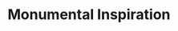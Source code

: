 ---
pid: lle3
title: Monumental Inspiration
location_transcription: Headhouse Square
coordinates: "[-75.144245527234, 39.942218002872]"
zipcode: '19119'
gen_neighborhood: Northwest Philadelphia
neighborhood: Mount Airy
outside_phl: 
age: '49'
age_range: 40-49
instagram: 
image_file_name: lle_3.jpg
proposal_transcription: A computer, various colored pens strewn a top of a black take,
  a cardboard paper stack box barely filled with Monument Lab sheets, and an empty
  bench waiting for someone to sit and brainstorm a monument idea.
topic: 
topic_summary: '0'
type: Other No Form
keywords_other: monument lab
credit: 
image_labels: 
twitter: 
facebook: 
permalink: "/monuments/lle3/"
layout: item-page
---